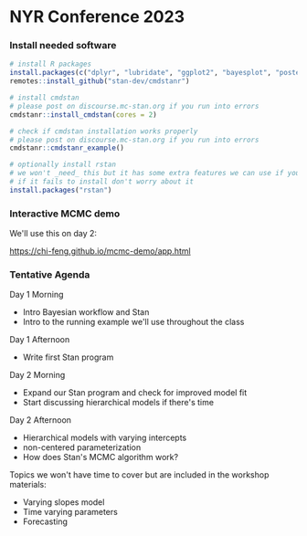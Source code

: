# NYR Conference 2023

### Install needed software

```r
# install R packages
install.packages(c("dplyr", "lubridate", "ggplot2", "bayesplot", "posterior", "fs", "stringr", "remotes"))
remotes::install_github("stan-dev/cmdstanr")

# install cmdstan
# please post on discourse.mc-stan.org if you run into errors
cmdstanr::install_cmdstan(cores = 2)

# check if cmdstan installation works properly
# please post on discourse.mc-stan.org if you run into errors
cmdstanr::cmdstanr_example()

# optionally install rstan 
# we won't _need_ this but it has some extra features we can use if you have it installed
# if it fails to install don't worry about it
install.packages("rstan")
```

### Interactive MCMC demo

We'll use this on day 2: 

https://chi-feng.github.io/mcmc-demo/app.html


### Tentative Agenda

Day 1 Morning

- Intro Bayesian workflow and Stan
- Intro to the running example we'll use throughout the class

Day 1 Afternoon

- Write first Stan program 

Day 2 Morning 

- Expand our Stan program and check for improved model fit
- Start discussing hierarchical models if there's time

Day 2 Afternoon

- Hierarchical models with varying intercepts
- non-centered parameterization
- How does Stan's MCMC algorithm work?

Topics we won't have time to cover but are included in the workshop materials:

- Varying slopes model
- Time varying parameters
- Forecasting

